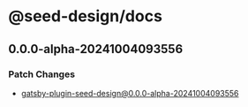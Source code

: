 # @seed-design/docs

## 0.0.0-alpha-20241004093556

### Patch Changes

- gatsby-plugin-seed-design@0.0.0-alpha-20241004093556

